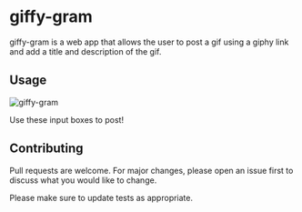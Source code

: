 # giffy-gram

giffy-gram is a web app that allows the user to post a gif using a giphy link and add a title and description of the gif.

## Usage

![giffy-gram](https://user-images.githubusercontent.com/49957836/132578861-a328dd21-2e1d-4cd7-b171-7abefb64f148.png)

Use these input boxes to post!

## Contributing
Pull requests are welcome. For major changes, please open an issue first to discuss what you would like to change.

Please make sure to update tests as appropriate.
